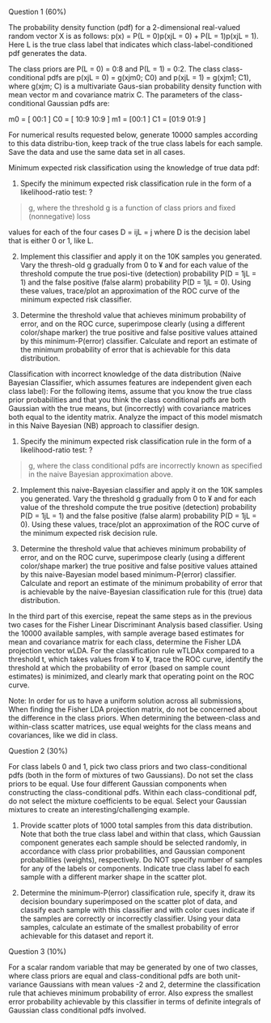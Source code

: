 Question 1 (60%)

The probability density function (pdf) for a 2-dimensional real-valued random vector X is as follows: p(x) = P(L = 0)p(xjL = 0) + P(L = 1)p(xjL = 1). Here L is the true class label that indicates which class-label-conditioned pdf generates the data.

The class priors are P(L = 0) = 0:8 and P(L = 1) = 0:2. The class class-conditional pdfs are p(xjL = 0) = g(xjm0; C0) and p(xjL = 1) = g(xjm1; C1), where g(xjm; C) is a multivariate Gaus-sian probability density function with mean vector m and covariance matrix C. The parameters of the class-conditional Gaussian pdfs are:

m0 = [ 00:1 ]  C0 = [ 10:9	10:9 ]  m1 = [00:1 ]  C1 = [01:9 01:9 ]

For numerical results requested below, generate 10000 samples according to this data distribu-tion, keep track of the true class labels for each sample. Save the data and use the same data set in all cases.

Minimum expected risk classification using the knowledge of true data pdf:

1. Specify the minimum expected risk classification rule in the form of a likelihood-ratio test:
?
> g, where the threshold g is a function of class priors and fixed (nonnegative) loss


values for each of the four cases D = ijL = j where D is the decision label that is either 0 or 1, like L.

2.	Implement this classifier and apply it on the 10K samples you generated. Vary the thresh-old g gradually from 0 to ¥ and for each value of the threshold compute the true posi-tive (detection) probability P(D = 1jL = 1) and the false positive (false alarm) probability P(D = 1jL = 0). Using these values, trace/plot an approximation of the ROC curve of the minimum expected risk classifier.

3.	Determine the threshold value that achieves minimum probability of error, and on the ROC curce, superimpose clearly (using a different color/shape marker) the true positive and false positive values attained by this minimum-P(error) classifier. Calculate and report an estimate of the minimum probability of error that is achievable for this data distribution.

Classification with incorrect knowledge of the data distribution (Naive Bayesian Classifier, which assumes features are independent given each class label): For the following items, assume that you know the true class prior probabilities and that you think the class conditional pdfs are both Gaussian with the true means, but (incorrectly) with covariance matrices both equal to the identity matrix. Analyze the impact of this model mismatch in this Naive Bayesian (NB) approach to classifier design.

1. Specify the minimum expected risk classification rule in the form of a likelihood-ratio test:
?


> g, where the class conditional pdfs are incorrectly known as specified in the naive Bayesian approximation above.


2.	Implement this naive-Bayesian classifier and apply it on the 10K samples you generated. Vary the threshold g gradually from 0 to ¥ and for each value of the threshold compute the true positive (detection) probability P(D = 1jL = 1) and the false positive (false alarm) probability P(D = 1jL = 0). Using these values, trace/plot an approximation of the ROC curve of the minimum expected risk decision rule.

3.	Determine the threshold value that achieves minimum probability of error, and on the ROC curve, superimpose clearly (using a different color/shape marker) the true positive and false positive values attained by this naive-Bayesian model based minimum-P(error) classifier. Calculate and report an estimate of the minimum probability of error that is achievable by the naive-Bayesian classification rule for this (true) data distribution.

In the third part of this exercise, repeat the same steps as in the previous two cases for the Fisher Linear Discriminant Analysis based classifier. Using the 10000 available samples, with sample average based estimates for mean and covariance matrix for each class, determine the Fisher LDA projection vector wLDA. For the classification rule wTLDAx compared to a threshold t, which takes values from ¥ to ¥, trace the ROC curve, identify the threshold at which the probability of error (based on sample count estimates) is minimized, and clearly mark that operating point on the ROC curve.

Note: In order for us to have a uniform solution across all submissions, When finding the Fisher LDA projection matrix, do not be concerned about the difference in the class priors. When determining the between-class and within-class scatter matrices, use equal weights for the class means and covariances, like we did in class.


Question 2 (30%)

For class labels 0 and 1, pick two class priors and two class-conditional pdfs (both in the form of mixtures of two Gaussians). Do not set the class priors to be equal. Use four different Gaussian components when constructing the class-conditional pdfs. Within each class-conditional pdf, do not select the mixture coefficients to be equal. Select your Gaussian mixtures to create an interesting/challenging example.

1.	Provide scatter plots of 1000 total samples from this data distribution. Note that both the true class label and within that class, which Gaussian component generates each sample should be selected randomly, in accordance with class prior probabilities, and Gaussian component probabilities (weights), respectively. Do NOT specify number of samples for any of the labels or components. Indicate true class label fo each sample with a different marker shape in the scatter plot.

2.	Determine the minimum-P(error) classification rule, specify it, draw its decision boundary superimposed on the scatter plot of data, and classify each sample with this classifier and with color cues indicate if the samples are correctly or incorrectly classifier. Using your data samples, calculate an estimate of the smallest probability of error achievable for this dataset and report it.


Question 3 (10%)

For a scalar random variable that may be generated by one of two classes, where class priors are equal and class-conditional pdfs are both unit-variance Gaussians with mean values -2 and 2, determine the classification rule that achieves minimum probability of error. Also express the smallest error probability achievable by this classifier in terms of definite integrals of Gaussian class conditional pdfs involved.
